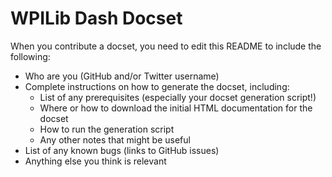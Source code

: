 WPILib Dash Docset
=======================

When you contribute a docset, you need to edit this README to include the following:
* Who are you (GitHub and/or Twitter username)
* Complete instructions on how to generate the docset, including:
  * List of any prerequisites (especially your docset generation script!)
  * Where or how to download the initial HTML documentation for the docset
  * How to run the generation script
  * Any other notes that might be useful
* List of any known bugs (links to GitHub issues)
* Anything else you think is relevant
